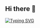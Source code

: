 ## Hi there 👋
[![Typing SVG](https://readme-typing-svg.demolab.com/?lines=Hello+There;Second+line+of+text)](https://git.io/typing-svg)
<!--
**WitchEngineering/WitchEngineering** is a ✨ _special_ ✨ repository because its `README.md` (this file) appears on your GitHub profile.

Here are some ideas to get you started:

- 🔭 I’m currently working on ...
- 🌱 I’m currently learning ...
- 👯 I’m looking to collaborate on ...
- 🤔 I’m looking for help with ...
- 💬 Ask me about ...
- 📫 How to reach me: ...
- 😄 Pronouns: ...
- ⚡ Fun fact: ...
-->

